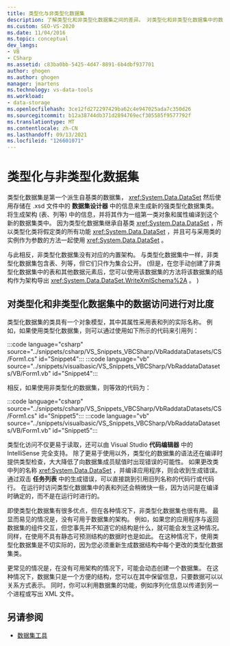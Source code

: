 ```yaml
---
title: 类型化与非类型化数据集
description: 了解类型化和非类型化数据集之间的差异。 对类型化和非类型化数据集中的数据访问进行对比度。
ms.custom: SEO-VS-2020
ms.date: 11/04/2016
ms.topic: conceptual
dev_langs:
- VB
- CSharp
ms.assetid: c83ba0bb-5425-4d47-8891-6b4dbf937701
author: ghogen
ms.author: ghogen
manager: jmartens
ms.technology: vs-data-tools
ms.workload:
- data-storage
ms.openlocfilehash: 3ce12fd272297429ba62c4e947025ada7c350d26
ms.sourcegitcommit: b12a38744db371d2894769ecf305585f9577792f
ms.translationtype: MT
ms.contentlocale: zh-CN
ms.lasthandoff: 09/13/2021
ms.locfileid: "126601071"
---
```

# <a name="typed-vs-untyped-datasets"></a>类型化与非类型化数据集
类型化数据集是第一个派生自基类的数据集， <xref:System.Data.DataSet> 然后使用存储在 .xsd 文件中的 **数据集设计器** 中的信息来生成新的强类型化数据集类。 将生成架构 (表、列等) 中的信息，并将其作为一组第一类对象和属性编译到这个新的数据集类中。 因为类型化数据集继承自基类 <xref:System.Data.DataSet> ，所以类型化类将假定类的所有功能 <xref:System.Data.DataSet> ，并且可与采用类的实例作为参数的方法一起使用 <xref:System.Data.DataSet> 。

与此相反，非类型化数据集没有对应的内置架构。 与类型化数据集中一样，非类型化数据集包含表、列等，但它们只作为集合公开。  (但是，在您手动创建了非类型化数据集中的表和其他数据元素后，您可以使用该数据集的方法将该数据集的结构作为架构导出 <xref:System.Data.DataSet.WriteXmlSchema%2A> 。 ) 

## <a name="contrast-data-access-in-typed-and-untyped-datasets"></a>对类型化和非类型化数据集中的数据访问进行对比度
类型化数据集的类具有一个对象模型，其中其属性采用表和列的实际名称。 例如，如果使用类型化数据集，则可以通过使用如下所示的代码来引用列：

:::code language="csharp" source="../snippets/csharp/VS_Snippets_VBCSharp/VbRaddataDatasets/CS/Form1.cs" id="Snippet4":::
:::code language="vb" source="../snippets/visualbasic/VS_Snippets_VBCSharp/VbRaddataDatasets/VB/Form1.vb" id="Snippet4":::

相反，如果使用非类型化的数据集，则等效的代码为：

:::code language="csharp" source="../snippets/csharp/VS_Snippets_VBCSharp/VbRaddataDatasets/CS/Form1.cs" id="Snippet5":::
:::code language="vb" source="../snippets/visualbasic/VS_Snippets_VBCSharp/VbRaddataDatasets/VB/Form1.vb" id="Snippet5":::

类型化访问不仅更易于读取，还可以由 Visual Studio **代码编辑器** 中的 IntelliSense 完全支持。 除了更易于使用以外，类型化的数据集的语法还在编译时提供类型检查，大大降低了向数据集成员赋值时出现错误的可能性。 如果更改类中列的名称 <xref:System.Data.DataSet> ，并编译应用程序，则会收到生成错误。 通过双击 **任务列表** 中的生成错误，可以直接跳到引用旧列名称的代码行或代码行。 在运行时访问类型化数据集中的表和列还会稍微快一些，因为访问是在编译时确定的，而不是在运行时进行的。

即使类型化数据集有很多优点，但在各种情况下，非类型化数据集也很有用。 最显而易见的情况是，没有可用于数据集的架构。 例如，如果您的应用程序与返回数据集的组件交互，但您事先并不知道它的结构是什么，就可能会发生这种情况。 同样，在使用不具有静态可预测结构的数据时也是如此。 在这种情况下，使用类型化数据集是不切实际的，因为您必须重新生成数据结构中每个更改的类型化数据集类。

更常见的情况是，在没有可用架构的情况下，可能会动态创建一个数据集。 在这种情况下，数据集只是一个方便的结构，您可以在其中保留信息，只要数据可以以关系方式表示。 同时，你可以利用数据集的功能，例如序列化信息以传递到另一个进程或写出 XML 文件。

## <a name="see-also"></a>另请参阅

- [数据集工具](../data-tools/dataset-tools-in-visual-studio.md)
